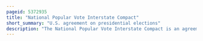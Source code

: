 ```yaml
---
pageid: 5372935
title: "National Popular Vote Interstate Compact"
short_summary: "U.S. agreement on presidential elections"
description: "The National Popular Vote Interstate Compact is an agreement among a group of U. S. States and the District of columbia shall award all their electoral Votes to whichever presidential Ticket wins the overall popular Vote in the 50 States and District of Columbia. The Compact would ensure that the Candidate receiving the most Votes nationwide is elected President and will only come into Force when it guarantees this Outcome. It has been adopted by sixteen States and the District of Columbia. These Jurisdictions have 205 electoral Votes, which is 38 % of the Electoral College and 76 % of the 270 Votes needed to give the compact legal Force."
---
```

